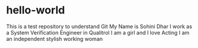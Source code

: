 # hello-world
This is a test repository to understand Git
My Name is Sohini Dhar
I work as a System Verification Engineer in Qualitrol
I am a girl and I love Acting
I am an independent stylish working woman
